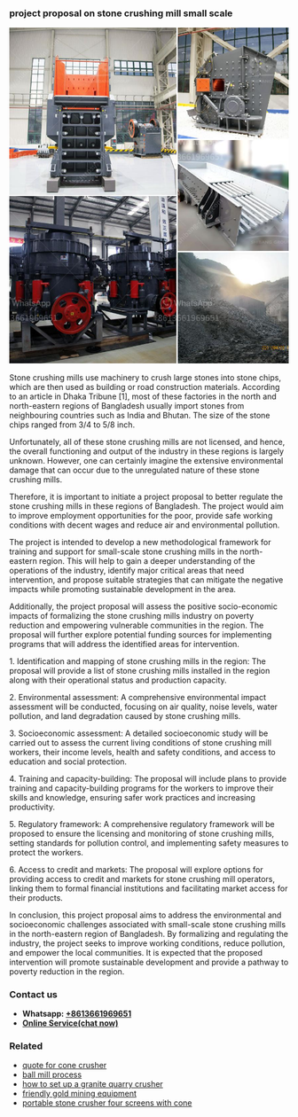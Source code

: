<h3>project proposal on stone crushing mill small scale</h3><img src='1706767042.jpg' alt=''><p>Stone crushing mills use machinery to crush large stones into stone chips, which are then used as building or road construction materials. According to an article in Dhaka Tribune [1], most of these factories in the north and north-eastern regions of Bangladesh usually import stones from neighbouring countries such as India and Bhutan. The size of the stone chips ranged from 3/4 to 5/8 inch.</p><p>Unfortunately, all of these stone crushing mills are not licensed, and hence, the overall functioning and output of the industry in these regions is largely unknown. However, one can certainly imagine the extensive environmental damage that can occur due to the unregulated nature of these stone crushing mills.</p><p>Therefore, it is important to initiate a project proposal to better regulate the stone crushing mills in these regions of Bangladesh. The project would aim to improve employment opportunities for the poor, provide safe working conditions with decent wages and reduce air and environmental pollution.</p><p>The project is intended to develop a new methodological framework for training and support for small-scale stone crushing mills in the north-eastern region. This will help to gain a deeper understanding of the operations of the industry, identify major critical areas that need intervention, and propose suitable strategies that can mitigate the negative impacts while promoting sustainable development in the area.</p><p>Additionally, the project proposal will assess the positive socio-economic impacts of formalizing the stone crushing mills industry on poverty reduction and empowering vulnerable communities in the region. The proposal will further explore potential funding sources for implementing programs that will address the identified areas for intervention.</p><p>1. Identification and mapping of stone crushing mills in the region: The proposal will provide a list of stone crushing mills installed in the region along with their operational status and production capacity.</p><p>2. Environmental assessment: A comprehensive environmental impact assessment will be conducted, focusing on air quality, noise levels, water pollution, and land degradation caused by stone crushing mills.</p><p>3. Socioeconomic assessment: A detailed socioeconomic study will be carried out to assess the current living conditions of stone crushing mill workers, their income levels, health and safety conditions, and access to education and social protection.</p><p>4. Training and capacity-building: The proposal will include plans to provide training and capacity-building programs for the workers to improve their skills and knowledge, ensuring safer work practices and increasing productivity.</p><p>5. Regulatory framework: A comprehensive regulatory framework will be proposed to ensure the licensing and monitoring of stone crushing mills, setting standards for pollution control, and implementing safety measures to protect the workers.</p><p>6. Access to credit and markets: The proposal will explore options for providing access to credit and markets for stone crushing mill operators, linking them to formal financial institutions and facilitating market access for their products.</p><p>In conclusion, this project proposal aims to address the environmental and socioeconomic challenges associated with small-scale stone crushing mills in the north-eastern region of Bangladesh. By formalizing and regulating the industry, the project seeks to improve working conditions, reduce pollution, and empower the local communities. It is expected that the proposed intervention will promote sustainable development and provide a pathway to poverty reduction in the region.</p><h3>Contact us</h3><ul><li><strong>Whatsapp:&nbsp;<a href="https://wa.me/8613661969651">+8613661969651</a></strong></li><li><a href="https://swt.shibang-china.com/?git&amp;zhl&amp;project proposal on stone crushing mill small scale"><strong>Online Service(chat now)</strong></a></li></ul><h3>Related</h3><ul><li><a href='quote for cone crusher.md'>quote for cone crusher</a></li><li><a href='ball mill process.md'>ball mill process</a></li><li><a href='how to set up a granite quarry crusher.md'>how to set up a granite quarry crusher</a></li><li><a href='friendly gold mining equipment.md'>friendly gold mining equipment</a></li><li><a href='portable stone crusher four screens with cone.md'>portable stone crusher four screens with cone</a></li></ul>